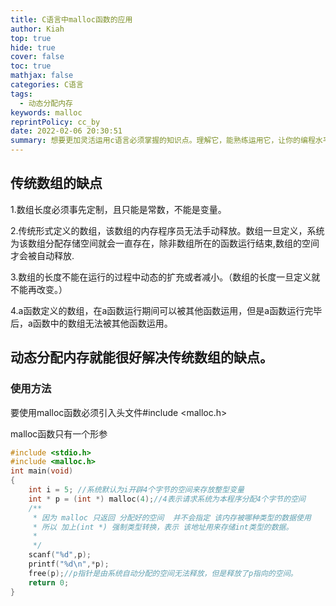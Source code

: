 ```yaml
---
title: C语言中malloc函数的应用
author: Kiah
top: true
hide: true
cover: false
toc: true
mathjax: false
categories: C语言
tags:
  - 动态分配内存
keywords: malloc
reprintPolicy: cc_by
date: 2022-02-06 20:30:51
summary: 想要更加灵活运用c语言必须掌握的知识点。理解它，能熟练运用它，让你的编程水平进一步提升。
---
```

## 传统数组的缺点

1.数组长度必须事先定制，且只能是常数，不能是变量。

2.传统形式定义的数组，该数组的内存程序员无法手动释放。数组一旦定义，系统为该数组分配存储空间就会一直存在，除非数组所在的函数运行结束,数组的空间才会被自动释放.

3.数组的长度不能在运行的过程中动态的扩充或者减小。（数组的长度一旦定义就不能再改变。）

4.a函数定义的数组，在a函数运行期间可以被其他函数运用，但是a函数运行完毕后，a函数中的数组无法被其他函数运用。

## 动态分配内存就能很好解决传统数组的缺点。

### 使用方法

要使用malloc函数必须引入头文件#include <malloc.h>

malloc函数只有一个形参

```c
#include <stdio.h>
#include <malloc.h>
int main(void)
{
    int i = 5; //系统默认为i开辟4个字节的空间来存放整型变量  
    int * p = (int *) malloc(4);//4表示请求系统为本程序分配4个字节的空间
    /**
     * 因为 malloc 只返回 分配好的空间  并不会指定 该内存被哪种类型的数据使用
     * 所以 加上(int *) 强制类型转换，表示 该地址用来存储int类型的数据。
     * 
     */
    scanf("%d",p);
    printf("%d\n",*p);
    free(p);//p指针是由系统自动分配的空间无法释放，但是释放了p指向的空间。
    return 0;
}
```

